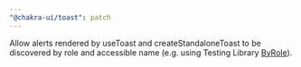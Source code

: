```yaml
---
"@chakra-ui/toast": patch
---
```


Allow alerts rendered by useToast and createStandaloneToast to be discovered by
role and accessible name (e.g. using Testing Library
[ByRole](https://testing-library.com/docs/queries/byrole/)).
